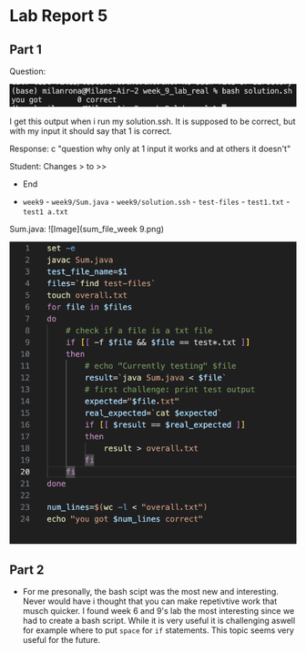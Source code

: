 # Lab Report 5


## Part 1

Question:

![Image1](abcd.png)

I get this output when i run my solution.ssh. It is supposed to be correct, but with my input it should say that 1 is correct.

Response:
c 
"question why only at 1 input it works and at others it doesn't"


Student:
Changes > to >>

- End


- `week9`
      - `week9/Sum.java`
      - `week9/solution.ssh`
      -  `test-files`
          - `test1.txt`
          - `test1 a.txt`


Sum.java: 
![Image](sum_file_week 9.png)

![Image](solution_file_week9.png)




## Part 2

- For me presonally, the bash scipt was the most new and interesting. Never would have i thought that you can make repetivtive work that musch quicker. I found week 6 and 9's lab the most interesting since we had to create a bash script. While it is very useful it is challenging aswell for example where to put `space` for `if` statements. This topic seems very useful for the future.






